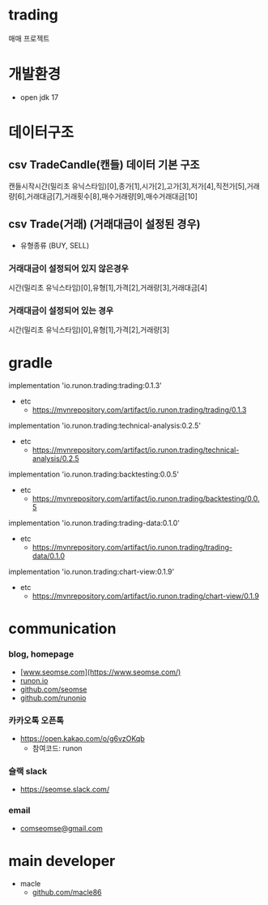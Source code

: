 # trading
매매 프로젝트

# 개발환경
- open jdk 17

# 데이터구조
## csv TradeCandle(캔들) 데이터 기본 구조
캔들시작시간(밀리초 유닉스타임)[0],종가[1],시가[2],고가[3],저가[4],직전가[5],거래량[6],거래대금[7],거래횟수[8],매수거래량[9],매수거래대금[10]

## csv Trade(거래) (거래대금이 설정된 경우)
- 유형종류 (BUY, SELL)

### 거래대금이 설정되어 있지 않은경우
시간(밀리초 유닉스타임)[0],유형[1],가격[2],거래량[3],거래대금[4]

### 거래대금이 설정되어 있는 경우
시간(밀리초 유닉스타임)[0],유형[1],가격[2],거래량[3]

# gradle
implementation 'io.runon.trading:trading:0.1.3'
- etc
    - https://mvnrepository.com/artifact/io.runon.trading/trading/0.1.3

implementation 'io.runon.trading:technical-analysis:0.2.5'
- etc
    - https://mvnrepository.com/artifact/io.runon.trading/technical-analysis/0.2.5

implementation 'io.runon.trading:backtesting:0.0.5'
- etc
    - https://mvnrepository.com/artifact/io.runon.trading/backtesting/0.0.5

implementation 'io.runon.trading:trading-data:0.1.0'
- etc
    - https://mvnrepository.com/artifact/io.runon.trading/trading-data/0.1.0
    
implementation 'io.runon.trading:chart-view:0.1.9'
- etc
    - https://mvnrepository.com/artifact/io.runon.trading/chart-view/0.1.9

# communication
### blog, homepage
- [www.seomse.com](https://www.seomse.com/)
- [runon.io](https://runon.io)
- [github.com/seomse](https://github.com/seomse)
- [github.com/runonio](https://github.com/runonio)

### 카카오톡 오픈톡
 - https://open.kakao.com/o/g6vzOKqb
     - 참여코드: runon
### 슬랙 slack
- https://seomse.slack.com/

### email
 - comseomse@gmail.com
 
# main developer
 - macle
    -  [github.com/macle86](https://github.com/macle86)
